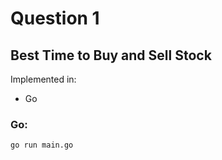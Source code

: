 # Question 1
## Best Time to Buy and Sell Stock

Implemented in:
- Go


### Go:
```go run main.go```

